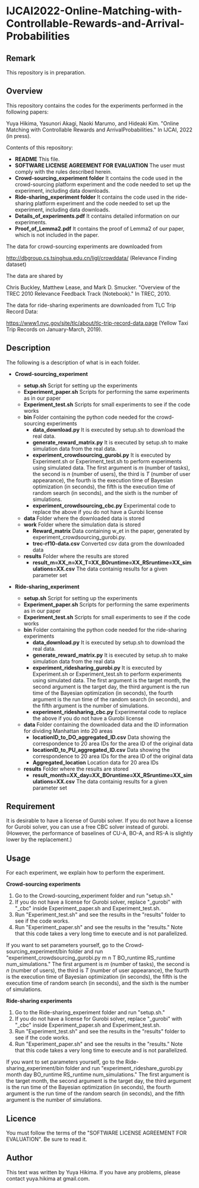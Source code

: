 # IJCAI2022-Online-Matching-with-Controllable-Rewards-and-Arrival-Probabilities

## Remark

This repository is in preparation.

## Overview
This repository contains the codes for the experiments performed in the following papers:
  
Yuya Hikima, Yasunori Akagi, Naoki Marumo, and Hideaki Kim. "Online Matching with Controllable Rewards and ArrivalProbabilities." In IJCAI, 2022 (in press).
  
Contents of this repository:
- **README** This file.
- **SOFTWARE LICENSE AGREEMENT FOR EVALUATION** The user must comply with the rules described herein.
- **Crowd-sourcing_experiment folder** It contains the code used in the crowd-sourcing platform experiment and the code needed to set up the experiment, including data downloads.
- **Ride-sharing_experiment folder** It contains the code used in the ride-sharing platform experiment and the code needed to set up the experiment, including data downloads.
- **Details_of_experiments.pdf** It contains detailed information on our experiments.
- **Proof_of_Lemma2.pdf** It contains the proof of Lemma2 of our paper, which is not included in the paper.

The data for crowd-sourcing experiments are downloaded from
  
http://dbgroup.cs.tsinghua.edu.cn/ligl/crowddata/ (Relevance Finding dataset)
  
The data are shared by
  
Chris Buckley, Matthew Lease, and Mark D. Smucker. "Overview of the TREC 2010 Relevance Feedback Track (Notebook)." In TREC, 2010.

The data for ride-sharing experiments are downloaded from TLC Trip Record Data:
  
https://www1.nyc.gov/site/tlc/about/tlc-trip-record-data.page (Yellow Taxi Trip Records on January-March, 2019).


## Description

The following is a description of what is in each folder.
- **Crowd-sourcing_experiment** 
  - **setup.sh** Script for setting up the experiments
  - **Experiment_paper.sh** Scripts for performing the same experiments as in our paper
  - **Experiment_test.sh** Scripts for small experiments to see if the code works
  - **bin** Folder containing the python code needed for the crowd-sourcing experiments
    - **data_download.py** It is executed by setup.sh to download the real data.
    - **generate_reward_matrix.py** It is executed by setup.sh to make simulation data from the real data.
    - **experiment_crowdsourcing_gurobi.py** It is executed by Experiment.sh or Experiment_test.sh to perform experiments using simulated data. The first argument is $m$ (number of tasks), the second is $n$ (number of users), the third is $T$ (number of user appearance), the fourth is the execution time of Bayesian optimization (in seconds), the fifth is the execution time of random search (in seconds), and the sixth is the number of simulations.
    - **experiment_crowdsourcing_cbc.py** Experimental code to replace the above if you do not have a Gurobi license
  - **data** Folder where the downloaded data is stored
  - **work** Folder where the simulation data is stored
    - **Reward_matrix** Data containing w_et in the paper, generated by experiment_crowdsourcing_gurobi.py.
    - **trec-rf10-data.csv** Converted csv data grom the downloaded data
  - **results** Folder where the results are stored
    - **result_m=XX_n=XX_T=XX_BOruntime=XX_RSruntime=XX_simulations=XX.csv** The data containig results for a given parameter set

- **Ride-sharing_experiment** 
  - **setup.sh** Script for setting up the experiments
  - **Experiment_paper.sh** Scripts for performing the same experiments as in our paper
  - **Experiment_test.sh** Scripts for small experiments to see if the code works
  - **bin** Folder containing the python code needed for the ride-sharing experiments
    - **data_download.py** It is executed by setup.sh to download the real data.
    - **generate_reward_matrix.py** It is executed by setup.sh to make simulation data from the real data
    - **experiment_ridesharing_gurobi.py** It is executed by Experiment.sh or Experiment_test.sh to perform experiments using simulated data. The first argument is the target month, the second argument is the target day, the third argument is the run time of the Bayesian optimization (in seconds), the fourth argument is the run time of the random search (in seconds), and the fifth argument is the number of simulations.
    - **experiment_ridesharing_cbc.py** Experimental code to replace the above if you do not have a Gurobi license
  - **data** Folder containing the downloaded data and the ID information for dividing Manhattan into 20 areas
    - **locationID_to_DO_aggregated_ID.csv** Data showing the correspondence to 20 area IDs for the area ID of the original data
    - **locationID_to_PU_aggregated_ID.csv** Data showing the correspondence to 20 area IDs for the area ID of the original data
    - **Aggregated_location** Location data for 20 area IDs
  - **results** Folder where the results are stored
    - **result_month=XX_day=XX_BOruntime=XX_RSruntime=XX_simulations=XX.csv** The data containig results for a given parameter set

## Requirement
It is desirable to have a license of Gurobi solver.
If you do not have a license for Gurobi solver, you can use a free CBC solver instead of gurobi.
(However, the performance of baselines of CU-A, BO-A, and RS-A is slightly lower by the replacement.)

## Usage
For each experiment, we explain how to perform the experiment.

**Crowd-sourcing experiments** 
1. Go to the Crowd-sourcing_experiment folder and run "setup.sh."
2. If you do not have a license for Gurobi solver, replace "_gurobi" with "_cbc" inside Experiment_paper.sh and Experiment_test.sh.
3. Run "Experiment_test.sh" and see the results in the "results" folder to see if the code works.
4. Run "Experiment_paper.sh" and see the results in the "results." Note that this code takes a very long time to execute and is not parallelized.
  
If you want to set parameters yourself, go to the Crowd-sourcing_experiment/bin folder and run "experiment_crowdsourcing_gurobi.py m n T BO_runtime RS_runtime num_simulations."
The first argument is $m$ (number of tasks), the second is $n$ (number of users), the third is $T$ (number of user appearance), the fourth is the execution time of Bayesian optimization (in seconds), the fifth is the execution time of random search (in seconds), and the sixth is the number of simulations.

**Ride-sharing experiments** 
1. Go to the Ride-sharing_experiment folder and run "setup.sh."
2. If you do not have a license for Gurobi solver, replace "_gurobi" with "_cbc" inside Experiment_paper.sh and Experiment_test.sh.
3. Run "Experiment_test.sh" and see the results in the "results" folder to see if the code works.
4. Run "Experiment_paper.sh" and see the results in the "results." Note that this code takes a very long time to execute and is not parallelized.

If you want to set parameters yourself, go to the Ride-sharing_experiment/bin folder and run "experiment_rideshare_gurobi.py month day BO_runtime RS_runtime num_simulations."
The first argument is the target month, the second argument is the target day, the third argument is the run time of the Bayesian optimization (in seconds), the fourth argument is the run time of the random search (in seconds), and the fifth argument is the number of simulations.

## Licence
You must follow the terms of the "SOFTWARE LICENSE AGREEMENT FOR EVALUATION".
Be sure to read it.

## Author
This text was written by Yuya Hikima.
If you have any problems, please contact yuya.hikima at gmail.com.
